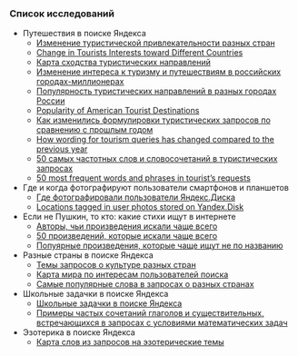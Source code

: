 ### Список исследований
- Путешествия в поиске Яндекса
  - [Изменение туристической привлекательности разных стран](2015/tourism/change/index.html)
  - [Change in Tourists Interests toward Different Countries](2015/tourism/change/eng.html)
  - [Карта сходства туристических направлений](2015/tourism/force/index.html)
  - [Изменение интереса к туризму и путешествиям в российских городах-миллионерах](2015/tourism/interest/index.html)
  - [Популярность туристических направлений в разных городах России](2015/tourism/map/index.html)
  - [Popularity of American Tourist Destinations](2015/tourism/map/eng/index.html)
  - [Как изменились формулировки туристических запросов по сравнению с прошлым годом](2015/tourism/table/index.html)
  - [How wording for tourism queries has changed compared to the previous year](2015/tourism/table/eng.html)
  - [50 самых частотных слов и словосочетаний в туристических запросах](2015/tourism/tagcloud/index.html)
  - [50 most frequent words and phrases in tourist’s requests](2015/tourism/tagcloud/eng.html)
- Где и когда фотографируют пользователи смартфонов и планшетов
  - [Где фотографировали пользователи Яндекс.Диска](2015/photo/index.html)
  - [Locations tagged in user photos stored on Yandex.Disk](2015/photo/eng/index.html)
- Если не Пушкин, то кто: какие стихи ищут в интернете
  - [Авторы, чьи произведения искали чаще всего](2015/poetry/authors.html)
  - [50 произведений, которые искали чаще всего](2015/poetry/poems.html)
  - [Попуярные произведения, которые чаще ищут не по названию](2015/poetry/titles.html)
- Разные страны в поиске Яндекса
  - [Темы запросов о культуре разных стран](2015/countries/culture/index.html)
  - [Карта мира по интересам пользователей поиска](2015/countries/maps/index.html)
  - [Самые популярные слова в запросах о разных странах](2015/countries/wordsmap/index.html)
- Школьные задачки в поиске Яндекса
  - [Школьные задачки в поиске Яндекса](2015/school_tasks/index.html)
  - [Примеры частых сочетаний глаголов и существительных, встречающихся в запросах с условиями математических задач](2015/school_tasks_examples/index.html)
- Эзотерика в поиске Яндекса
  - [Карта слов из запросов на эзотерические темы](2015/esotericism/index.html)
